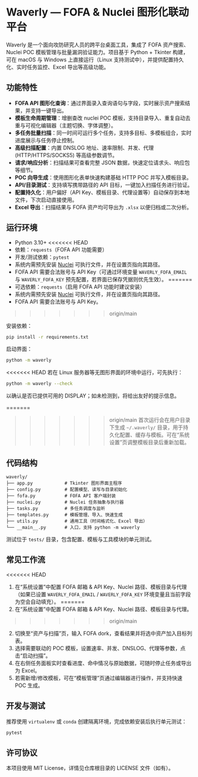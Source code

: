 # Waverly — FOFA & Nuclei 图形化联动平台

Waverly 是一个面向攻防研究人员的跨平台桌面工具，集成了 FOFA 资产搜索、Nuclei POC 模板管理与批量漏洞验证能力。项目基于 Python + Tkinter 构建，可在 macOS 与 Windows 上直接运行（Linux 支持测试中），并提供配置持久化、实时任务监控、Excel 导出等高级功能。

## 功能特性

- **FOFA API 图形化查询**：通过界面录入查询语句与字段，实时展示资产搜索结果，并支持一键导出。
- **模板生命周期管理**：增删查改 nuclei POC 模板，支持目录导入、重复自动去重与可视化编辑器（主题切换、字体调整）。
- **多任务批量扫描**：同一时间可运行多个任务，支持多目标、多模板组合，实时进度展示与任务停止控制。
- **高级扫描配置**：内置 DNSLOG 地址、速率限制、并发、代理 (HTTP/HTTPS/SOCKS5) 等高级参数调节。
- **请求/响应分析**：扫描结果可查看完整 JSON 数据，快速定位请求头、响应包等细节。
- **POC 向导生成**：使用图形化表单快速构建基础 HTTP POC 并写入模板目录。
- **API/目录测试**：支持填写携带路径的 API 目标，一键加入扫描任务进行验证。
- **配置持久化**：用户偏好（API Key、模板目录、代理设置等）自动保存到本地文件，下次启动直接使用。
- **Excel 导出**：扫描结果与 FOFA 资产均可导出为 `.xlsx` 以便归档或二次分析。

## 运行环境

- Python 3.10+
<<<<<<< HEAD
- 依赖：`requests`（FOFA API 功能需要）
- 开发/测试依赖：`pytest`
- 系统内需预先安装 [Nuclei](https://github.com/projectdiscovery/nuclei) 可执行文件，并在设置页指向其路径。
- FOFA API 需要合法账号与 API Key（可通过环境变量 `WAVERLY_FOFA_EMAIL` 与 `WAVERLY_FOFA_KEY` 预先配置，若界面已保存凭据则优先生效）。
=======
- 可选依赖：`requests`（启用 FOFA API 功能时建议安装）
- 系统内需预先安装 [Nuclei](https://github.com/projectdiscovery/nuclei) 可执行文件，并在设置页指向其路径。
- FOFA API 需要合法账号与 API Key。
>>>>>>> origin/main

安装依赖：

```bash
pip install -r requirements.txt
```

启动界面：

```bash
python -m waverly
```

<<<<<<< HEAD
若在 Linux 服务器等无图形界面的环境中运行，可先执行：

```bash
python -m waverly --check
```

以确认是否已提供可用的 DISPLAY；如未检测到，将给出友好的提示信息。

=======
>>>>>>> origin/main
首次运行会在用户目录下生成 `~/.waverly/` 目录，用于持久化配置、缓存与模板。可在“系统设置”页调整模板目录后重新加载。

## 代码结构

```
waverly/
├── app.py            # Tkinter 图形界面主程序
├── config.py         # 配置模型、读写与目录初始化
├── fofa.py           # FOFA API 客户端封装
├── nuclei.py         # Nuclei 任务抽象与执行器
├── tasks.py          # 多任务调度与监听
├── templates.py      # 模板管理、导入、快速生成
├── utils.py          # 通用工具（时间格式化、Excel 导出）
└── __main__.py       # 入口，支持 python -m waverly
```

测试位于 `tests/` 目录，包含配置、模板与工具模块的单元测试。

## 常见工作流

<<<<<<< HEAD
1. 在“系统设置”中配置 FOFA 邮箱 & API Key、Nuclei 路径、模板目录与代理（如果已设置 `WAVERLY_FOFA_EMAIL` / `WAVERLY_FOFA_KEY` 环境变量且当前字段为空会自动填充）。
=======
1. 在“系统设置”中配置 FOFA 邮箱 & API Key、Nuclei 路径、模板目录与代理。
>>>>>>> origin/main
2. 切换至“资产与扫描”页，输入 FOFA dork，查看结果并将选中资产加入目标列表。
3. 选择需要联动的 POC 模板，设置速率、并发、DNSLOG、代理等参数，点击“启动扫描”。
4. 在右侧任务面板实时查看进度、命中情况与原始数据，可随时停止任务或导出为 Excel。
5. 若需新增/修改模板，可在“模板管理”页通过编辑器进行操作，并支持快速 POC 生成。

## 开发与测试

推荐使用 `virtualenv` 或 `conda` 创建隔离环境，完成依赖安装后执行单元测试：

```bash
pytest
```

## 许可协议

本项目使用 MIT License，详情见仓库根目录的 LICENSE 文件（如有）。

